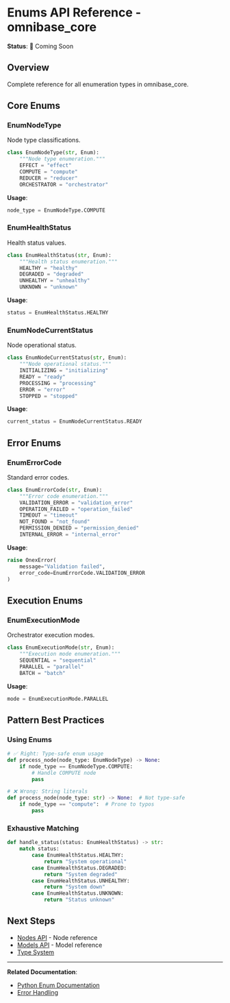# Enums API Reference - omnibase_core

**Status**: 🚧 Coming Soon

## Overview

Complete reference for all enumeration types in omnibase_core.

## Core Enums

### EnumNodeType

Node type classifications.

```python
class EnumNodeType(str, Enum):
    """Node type enumeration."""
    EFFECT = "effect"
    COMPUTE = "compute"
    REDUCER = "reducer"
    ORCHESTRATOR = "orchestrator"
```

**Usage**:
```python
node_type = EnumNodeType.COMPUTE
```

### EnumHealthStatus

Health status values.

```python
class EnumHealthStatus(str, Enum):
    """Health status enumeration."""
    HEALTHY = "healthy"
    DEGRADED = "degraded"
    UNHEALTHY = "unhealthy"
    UNKNOWN = "unknown"
```

**Usage**:
```python
status = EnumHealthStatus.HEALTHY
```

### EnumNodeCurrentStatus

Node operational status.

```python
class EnumNodeCurrentStatus(str, Enum):
    """Node operational status."""
    INITIALIZING = "initializing"
    READY = "ready"
    PROCESSING = "processing"
    ERROR = "error"
    STOPPED = "stopped"
```

**Usage**:
```python
current_status = EnumNodeCurrentStatus.READY
```

## Error Enums

### EnumErrorCode

Standard error codes.

```python
class EnumErrorCode(str, Enum):
    """Error code enumeration."""
    VALIDATION_ERROR = "validation_error"
    OPERATION_FAILED = "operation_failed"
    TIMEOUT = "timeout"
    NOT_FOUND = "not_found"
    PERMISSION_DENIED = "permission_denied"
    INTERNAL_ERROR = "internal_error"
```

**Usage**:
```python
raise OnexError(
    message="Validation failed",
    error_code=EnumErrorCode.VALIDATION_ERROR
)
```

## Execution Enums

### EnumExecutionMode

Orchestrator execution modes.

```python
class EnumExecutionMode(str, Enum):
    """Execution mode enumeration."""
    SEQUENTIAL = "sequential"
    PARALLEL = "parallel"
    BATCH = "batch"
```

**Usage**:
```python
mode = EnumExecutionMode.PARALLEL
```

## Pattern Best Practices

### Using Enums

```python
# ✅ Right: Type-safe enum usage
def process_node(node_type: EnumNodeType) -> None:
    if node_type == EnumNodeType.COMPUTE:
        # Handle COMPUTE node
        pass

# ❌ Wrong: String literals
def process_node(node_type: str) -> None:  # Not type-safe
    if node_type == "compute":  # Prone to typos
        pass
```

### Exhaustive Matching

```python
def handle_status(status: EnumHealthStatus) -> str:
    match status:
        case EnumHealthStatus.HEALTHY:
            return "System operational"
        case EnumHealthStatus.DEGRADED:
            return "System degraded"
        case EnumHealthStatus.UNHEALTHY:
            return "System down"
        case EnumHealthStatus.UNKNOWN:
            return "Status unknown"
```

## Next Steps

- [Nodes API](nodes.md) - Node reference
- [Models API](models.md) - Model reference
- [Type System](../../architecture/type-system.md)

---

**Related Documentation**:
- [Python Enum Documentation](https://docs.python.org/3/library/enum.html)
- [Error Handling](../../conventions/ERROR_HANDLING_BEST_PRACTICES.md)
